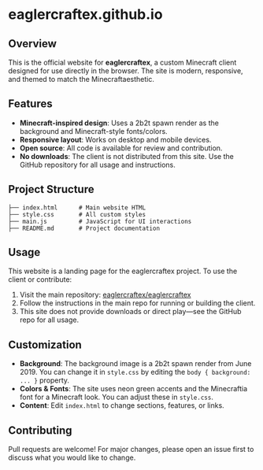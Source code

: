 # eaglercraftex.github.io

## Overview

This is the official website for **eaglercraftex**, a custom Minecraft client designed for use directly in the browser. The site is modern, responsive, and themed to match the Minecraftaesthetic.

## Features

- **Minecraft-inspired design**: Uses a 2b2t spawn render as the background and Minecraft-style fonts/colors.
- **Responsive layout**: Works on desktop and mobile devices.
- **Open source**: All code is available for review and contribution.
- **No downloads**: The client is not distributed from this site. Use the GitHub repository for all usage and instructions.

## Project Structure

```
├── index.html      # Main website HTML
├── style.css       # All custom styles
├── main.js         # JavaScript for UI interactions
├── README.md       # Project documentation
```

## Usage

This website is a landing page for the eaglercraftex project. To use the client or contribute:

1. Visit the main repository: [eaglercraftex/eaglercraftex](https://github.com/eaglercraftex/eaglercraftex)
2. Follow the instructions in the main repo for running or building the client.
3. This site does not provide downloads or direct play—see the GitHub repo for all usage.

## Customization

- **Background**: The background image is a 2b2t spawn render from June 2019. You can change it in `style.css` by editing the `body { background: ... }` property.
- **Colors & Fonts**: The site uses neon green accents and the Minecraftia font for a Minecraft look. You can adjust these in `style.css`.
- **Content**: Edit `index.html` to change sections, features, or links.

## Contributing

Pull requests are welcome! For major changes, please open an issue first to discuss what you would like to change.
